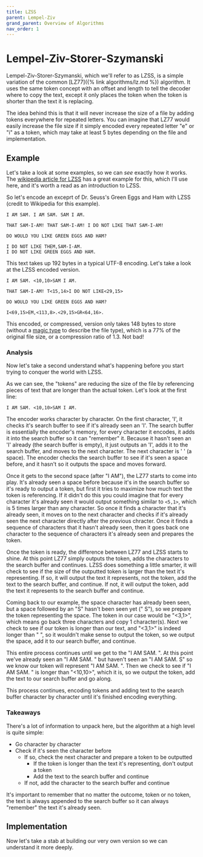 ```yaml
---
title: LZSS
parent: Lempel-Ziv
grand_parent: Overview of Algorithms
nav_order: 1
---
```


# Lempel-Ziv-Storer-Szymanski

Lempel-Ziv-Storer-Szymanski, which we'll refer to as LZSS, is a simple variation of the common [LZ77]({% link algorithms/lz.md %}) algorithm. It uses the same token concept with an offset and length to tell the decoder where to copy the text, except it only places the token when the token is shorter than the text it is replacing. 

The idea behind this is that it will never increase the size of a file by adding tokens everywhere for repeated letters. You can imagine that LZ77 would easily increase the file size if it simply encoded every repeated letter "e" or "i" as a token, which may take at least 5 bytes depending on the file and implementation.

## Example

Let's take a look at some examples, so we can *see* exactly how it works. The [wikipedia article for LZSS](https://en.wikipedia.org/wiki/Lempel%E2%80%93Ziv%E2%80%93Storer%E2%80%93Szymanski) has a great example for this, which I'll use here, and it's worth a read as an introduction to LZSS. 

So let's encode an exceprt of Dr. Seuss's Green Eggs and Ham with LZSS (credit to Wikipedia for this example).
```
I AM SAM. I AM SAM. SAM I AM.

THAT SAM-I-AM! THAT SAM-I-AM! I DO NOT LIKE THAT SAM-I-AM!

DO WOULD YOU LIKE GREEN EGGS AND HAM?

I DO NOT LIKE THEM,SAM-I-AM.
I DO NOT LIKE GREEN EGGS AND HAM.
```

This text takes up 192 bytes in a typical UTF-8 encoding. Let's take a look at the LZSS encoded version.
```
I AM SAM. <10,10>SAM I AM.

THAT SAM-I-AM! T<15,14>I DO NOT LIKE<29,15>

DO WOULD YOU LIKE GREEN EGGS AND HAM?

I<69,15>EM,<113,8>.<29,15>GR<64,16>.
```

This encoded, or compressed, version only takes 148 bytes to store (without a [magic type](https://linux.die.net/man/5/magic) to describe the file type), which is a 77% of the original file size, or a compression ratio of 1.3. Not bad!

### Analysis

Now let's take a second understand what's happening before you start trying to conquer the world with LZSS.

As we can see, the "tokens" are reducing the size of the file by referencing pieces of text that are longer than the actual token. Let's look at the first line:
```
I AM SAM. <10,10>SAM I AM.
```

The encoder works character by character. On the first character, 'I', it checks it's search buffer to see if it's already seen an 'I'. The search buffer is essentially the encoder's memory, for every character it encodes, it adds it into the search buffer so it can "remember" it. Because it hasn't seen an 'I' already (the search buffer is empty), it just outputs an 'I', adds it to the search buffer, and moves to the next character. The next character is ' ' (a space). The encoder checks the search buffer to see if it's seen a space before, and it hasn't so it outputs the space and moves forward. 

Once it gets to the second space (after "I AM"), the LZ77 starts to come into play. It's already seen a space before because it's in the search buffer so it's ready to output a token, but first it tries to maximize how much text the token is referencing. If it didn't do this you could imagine that for every character it's already seen it would output something similar to `<5,1>`, which is 5 times larger than any character. So once it finds a character that it's already seen, it moves on to the next character and checks if it's already seen the next character directly after the previous chracter. Once it finds a sequence of characters that it hasn't already seen, then it goes back one character to the sequence of characters it's already seen and prepares the token.

Once the token is ready, the difference between LZ77 and LZSS starts to shine. At this point LZ77 simply outputs the token, adds the characters to the search buffer and continues. LZSS does something a little smarter, it will check to see if the size of the outputted token is larger than the text it's representing. If so, it will output the text it represents, not the token, add the text to the search buffer, and continue. If not, it will output the token, add the text it represents to the search buffer and continue.

Coming back to our example, the space character has already been seen, but a space followed by an "S" hasn't been seen yet (" S"), so we prepare the token representing the space. The token in our case would be "<3,1>", which means go back three characters and copy 1 character(s). Next we check to see if our token is longer than our text, and "<3,1>" is indeed longer than " ", so it wouldn't make sense to output the token, so we output the space, add it to our search buffer, and continue.

This entire process continues until we get to the "I AM SAM. ". At this point we've already seen an "I AM SAM. " but haven't seen an "I AM SAM. S" so we know our token will represent "I AM SAM. ". Then we check to see if "I AM SAM. " is longer than "<10,10>", which it is, so we output the token, add the text to our search buffer and go along.

This process continues, encoding tokens and adding text to the search buffer character by character until it's finished encoding everything.

### Takeaways

There's a lot of information to unpack here, but the algorithm at a high level is quite simple:
 - Go character by character
 - Check if it's seen the character before
	- If so, check the next character and prepare a token to be outputted
		- If the token is longer than the text it's representing, don't output a token
		- Add the text to the search buffer and continue
	- If not, add the character to the search buffer and continue

It's important to remember that no matter the outcome, token or no token, the text is always appended to the search buffer so it can always "remember" the text it's already seen.

## Implementation

Now let's take a stab at building our very own version so we can understand it more deeply.
